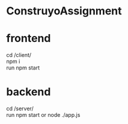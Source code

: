 # ConstruyoAssignment

# frontend

cd /client/
<br />
npm i
<br />
run npm start
<br />

# backend

cd /server/
<br />
run npm start or node ./app.js
<br />
